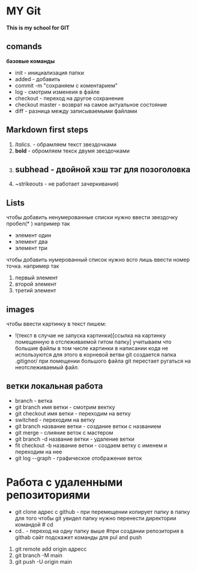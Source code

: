 # MY Git

**This is my school for GIT**

## comands
**базовые команды**

* init - инициализация папки
* added - добавить
* сommit -m "сохраняем с коментарием"
* log - смотрим изменеия в файле
* checkout - переход на другое сохранение
* checkout master - возврат на самое актуальное состояние
* diff - разница между записываемыми файлами

## Markdown first steps

1. *Italics.* - обрамляем текст звездочками
2. **bold** - обромляем текск двумя звездочками
3. ## subhead - двойной хэш тэг для позоголовка
4. ~strikeouts - не работает зачеркивания)

## Lists

чтобы добавить ненумерованные списки нужно ввести звездочку пробел(* ) например так
 * элемент один
 * элемент два
 * элемент три
 
 чтобы добавить нумерованный список нужно всго лишь ввести номер точка. например так
 1. первый элемент 
 2. второй элемент
 3. третий элемент

## images

чтобы ввести картинку в текст пишем:

* !(текст в случае не запуска картинки)[ссылка на картинку помещенную в отслеживаемой гитом папку]
учитываем что большие файлы в том числе картинки в написании кода не используются для этого в корневой ветви git создается папка .gitignor/ при помещении большого файла git перестает ругаться на неотслеживаемый файл.

## ветки локальная работа

* branch - ветка
* git branch имя ветки - смотрим вектку
* git checkout имя ветки - переходим на ветку
* switched - переходим на ветку
* git branch название ветки - создание ветки с названием
* git merge - слияние веток с мастером
* git branch -d название ветки - удаление ветки
* fit checkout -b название ветки - создаем ветку с именем и переходим на нее
* git log --graph - графическое отображение веток 

# Работа с удаленными репозиториями

* git clone адрес с github - при перемещении копирует папку в папку для того чтобы git увидел папку нужно перенести директории командой # cd
* cd.. - переход на одну папку выше
#при создании репозитория в githab сайт подскажет команды для pul and push

1. git remote add origin адресс
2. git branch -M main
3. git push -U origin main
